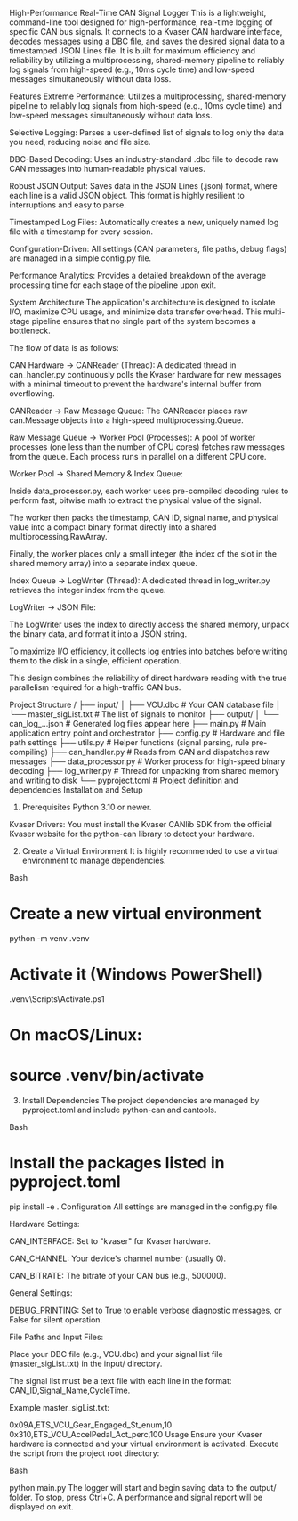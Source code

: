 High-Performance Real-Time CAN Signal Logger
This is a lightweight, command-line tool designed for high-performance, real-time logging of specific CAN bus signals. It connects to a Kvaser CAN hardware interface, decodes messages using a DBC file, and saves the desired signal data to a timestamped JSON Lines file. It is built for maximum efficiency and reliability by utilizing a multiprocessing, shared-memory pipeline to reliably log signals from high-speed (e.g., 10ms cycle time) and low-speed messages simultaneously without data loss.

Features
Extreme Performance: Utilizes a multiprocessing, shared-memory pipeline to reliably log signals from high-speed (e.g., 10ms cycle time) and low-speed messages simultaneously without data loss.

Selective Logging: Parses a user-defined list of signals to log only the data you need, reducing noise and file size.

DBC-Based Decoding: Uses an industry-standard .dbc file to decode raw CAN messages into human-readable physical values.

Robust JSON Output: Saves data in the JSON Lines (.json) format, where each line is a valid JSON object. This format is highly resilient to interruptions and easy to parse.

Timestamped Log Files: Automatically creates a new, uniquely named log file with a timestamp for every session.

Configuration-Driven: All settings (CAN parameters, file paths, debug flags) are managed in a simple config.py file.

Performance Analytics: Provides a detailed breakdown of the average processing time for each stage of the pipeline upon exit.

System Architecture
The application's architecture is designed to isolate I/O, maximize CPU usage, and minimize data transfer overhead. This multi-stage pipeline ensures that no single part of the system becomes a bottleneck.

The flow of data is as follows:

CAN Hardware -> CANReader (Thread): A dedicated thread in can_handler.py continuously polls the Kvaser hardware for new messages with a minimal timeout to prevent the hardware's internal buffer from overflowing.

CANReader -> Raw Message Queue: The CANReader places raw can.Message objects into a high-speed multiprocessing.Queue.

Raw Message Queue -> Worker Pool (Processes): A pool of worker processes (one less than the number of CPU cores) fetches raw messages from the queue. Each process runs in parallel on a different CPU core.

Worker Pool -> Shared Memory & Index Queue:

Inside data_processor.py, each worker uses pre-compiled decoding rules to perform fast, bitwise math to extract the physical value of the signal.

The worker then packs the timestamp, CAN ID, signal name, and physical value into a compact binary format directly into a shared multiprocessing.RawArray.

Finally, the worker places only a small integer (the index of the slot in the shared memory array) into a separate index queue.

Index Queue -> LogWriter (Thread): A dedicated thread in log_writer.py retrieves the integer index from the queue.

LogWriter -> JSON File:

The LogWriter uses the index to directly access the shared memory, unpack the binary data, and format it into a JSON string.

To maximize I/O efficiency, it collects log entries into batches before writing them to the disk in a single, efficient operation.

This design combines the reliability of direct hardware reading with the true parallelism required for a high-traffic CAN bus.

Project Structure
/
├── input/
│   ├── VCU.dbc              # Your CAN database file
│   └── master_sigList.txt   # The list of signals to monitor
├── output/
│   └── can_log_...json      # Generated log files appear here
├── main.py                  # Main application entry point and orchestrator
├── config.py                # Hardware and file path settings
├── utils.py                 # Helper functions (signal parsing, rule pre-compiling)
├── can_handler.py           # Reads from CAN and dispatches raw messages
├── data_processor.py        # Worker process for high-speed binary decoding
├── log_writer.py            # Thread for unpacking from shared memory and writing to disk
└── pyproject.toml           # Project definition and dependencies
Installation and Setup
1. Prerequisites
Python 3.10 or newer.

Kvaser Drivers: You must install the Kvaser CANlib SDK from the official Kvaser website for the python-can library to detect your hardware.

2. Create a Virtual Environment
It is highly recommended to use a virtual environment to manage dependencies.

Bash

# Create a new virtual environment
python -m venv .venv

# Activate it (Windows PowerShell)
.venv\Scripts\Activate.ps1

# On macOS/Linux:
# source .venv/bin/activate
3. Install Dependencies
The project dependencies are managed by pyproject.toml and include python-can and cantools.

Bash

# Install the packages listed in pyproject.toml
pip install -e .
Configuration
All settings are managed in the config.py file.

Hardware Settings:

CAN_INTERFACE: Set to "kvaser" for Kvaser hardware.

CAN_CHANNEL: Your device's channel number (usually 0).

CAN_BITRATE: The bitrate of your CAN bus (e.g., 500000).

General Settings:

DEBUG_PRINTING: Set to True to enable verbose diagnostic messages, or False for silent operation.

File Paths and Input Files:

Place your DBC file (e.g., VCU.dbc) and your signal list file (master_sigList.txt) in the input/ directory.

The signal list must be a text file with each line in the format: CAN_ID,Signal_Name,CycleTime.

Example master_sigList.txt:

0x09A,ETS_VCU_Gear_Engaged_St_enum,10
0x310,ETS_VCU_AccelPedal_Act_perc,100
Usage
Ensure your Kvaser hardware is connected and your virtual environment is activated. Execute the script from the project root directory:

Bash

python main.py
The logger will start and begin saving data to the output/ folder. To stop, press Ctrl+C. A performance and signal report will be displayed on exit.